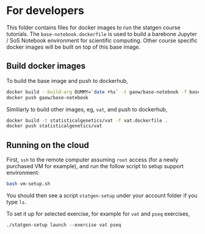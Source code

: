 # For developers

This folder contains files for docker images to run the statgen course tutorials.
The `base-notebook.dockerfile` is used to build a barebone Jupyter / SoS Notebook environment for scientific computing.
Other course specific docker images will be built on top of this base image.

## Build docker images

To build the base image and push to dockerhub,

```bash
docker build --build-arg DUMMY=`date +%s` -t gaow/base-notebook -f base-notebook.dockerfile .
docker push gaow/base-notebook
```

Similiarly to build other images, eg, `vat`, and push to dockerhub,

```bash
docker build -t statisticalgenetics/vat -f vat.dockerfile .
docker push statisticalgenetics/vat
```

## Running on the cloud

First, `ssh` to the remote computer assuming `root` access (for a newly purchased VM for example), and run the follow script to setup support environment:

```bash
bash vm-setup.sh
```

You should then see a script `statgen-setup` under your account folder if you type `ls`.

To set it up for selected exercise, for example for `vat` and `pseq` exercises,

```
./statgen-setup launch --exercise vat pseq 
```